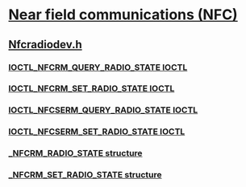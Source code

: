 # [Near field communications (NFC)](../_nfpdrivers/index.md)
## [Nfcradiodev.h](index.md)
### [IOCTL_NFCRM_QUERY_RADIO_STATE IOCTL](../nfcradiodev/ni-nfcradiodev-ioctl_nfcrm_query_radio_state.md)
### [IOCTL_NFCRM_SET_RADIO_STATE IOCTL](../nfcradiodev/ni-nfcradiodev-ioctl_nfcrm_set_radio_state.md)
### [IOCTL_NFCSERM_QUERY_RADIO_STATE IOCTL](../nfcradiodev/ni-nfcradiodev-ioctl_nfcserm_query_radio_state.md)
### [IOCTL_NFCSERM_SET_RADIO_STATE IOCTL](../nfcradiodev/ni-nfcradiodev-ioctl_nfcserm_set_radio_state.md)
### [_NFCRM_RADIO_STATE structure](../nfcradiodev/ns-nfcradiodev-_nfcrm_radio_state.md)
### [_NFCRM_SET_RADIO_STATE structure](../nfcradiodev/ns-nfcradiodev-_nfcrm_set_radio_state.md)
